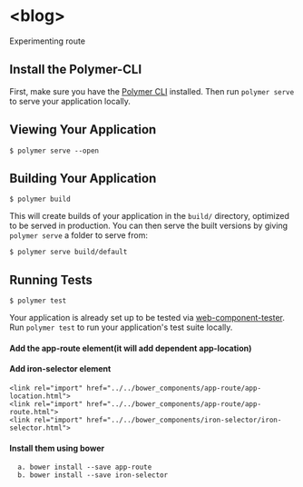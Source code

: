 # \<blog\>

Experimenting route

## Install the Polymer-CLI

First, make sure you have the [Polymer CLI](https://www.npmjs.com/package/polymer-cli) installed. Then run `polymer serve` to serve your application locally.

## Viewing Your Application

```
$ polymer serve --open
```

## Building Your Application

```
$ polymer build
```

This will create builds of your application in the `build/` directory, optimized to be served in production. You can then serve the built versions by giving `polymer serve` a folder to serve from:

```
$ polymer serve build/default
```

## Running Tests

```
$ polymer test
```

Your application is already set up to be tested via [web-component-tester](https://github.com/Polymer/web-component-tester). Run `polymer test` to run your application's test suite locally.


#### Add the app-route element(it will add dependent app-location)
#### Add iron-selector element

```
<link rel="import" href="../../bower_components/app-route/app-location.html">
<link rel="import" href="../../bower_components/app-route/app-route.html">
<link rel="import" href="../../bower_components/iron-selector/iron-selector.html">

```

#### Install them using bower

```
  a. bower install --save app-route
  b. bower install --save iron-selector

```
